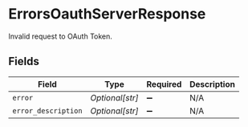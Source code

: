 # ErrorsOauthServerResponse

Invalid request to OAuth Token.


## Fields

| Field               | Type                | Required            | Description         |
| ------------------- | ------------------- | ------------------- | ------------------- |
| `error`             | *Optional[str]*     | :heavy_minus_sign:  | N/A                 |
| `error_description` | *Optional[str]*     | :heavy_minus_sign:  | N/A                 |